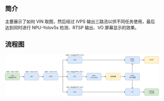 ## 简介
  主要展示了如何 VIN 取图，然后经过 IVPS 输出三路流以供不同任务使用，最后达到同时进行 NPU-Yolov5s 检测、RTSP 输出、VO 屏幕显示的效果。

## 流程图
![](../../docs/sample_vin_ivps_joint_venc_rtsp_vo.png)
